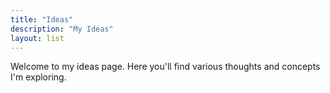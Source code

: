```yaml
---
title: "Ideas"
description: "My Ideas"
layout: list
---
```


Welcome to my ideas page. Here you'll find various thoughts and concepts I'm exploring.
